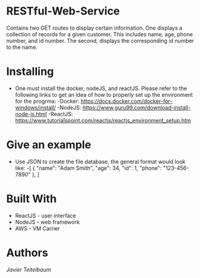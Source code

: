 # RESTful-Web-Service

Contains two GET routes to display certain information.  One displays a collection of records for a given customer.  This includes name, age, phone number, and id number.  The second, displays the corresponding id number to the name.

# Installing
- One must install the docker, nodeJS, and reactJS.  Please refer to the following links to get an idea of how to properly set up the environment for the progrma:
-Docker: https://docs.docker.com/docker-for-windows/install/
-NodeJS: https://www.guru99.com/download-install-node-js.html
-ReactJS: https://www.tutorialspoint.com/reactjs/reactjs_environment_setup.htm

#  Give an example
- Use JSON to create the file database, the general format would look like:
    -[
 {
     "name": "Adam Smith",
     "age": 34,
     "id": 1,
     "phone": "123-456-7890"
 },
]
#  Built With
- ReactJS - user interface
- NodeJS - web framework 
- AWS - VM Carrier

#  Authors
 *Javier Teitelbaum* 
